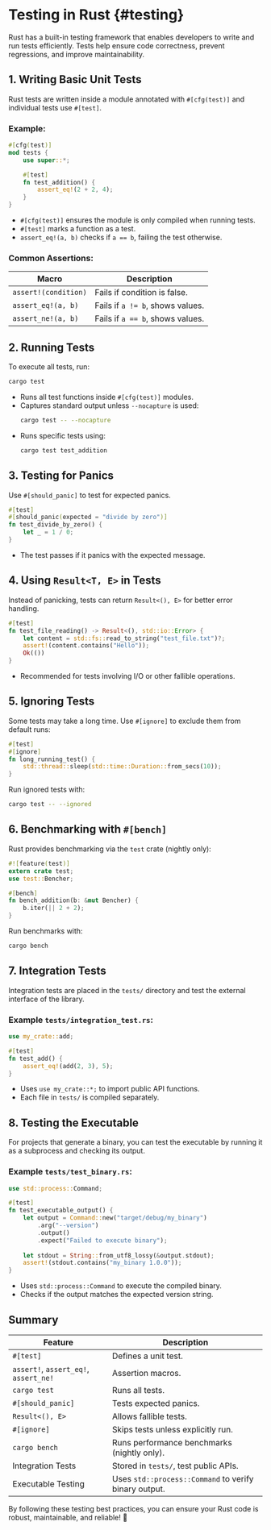 # Testing in Rust  {#testing}

Rust has a built-in testing framework that enables developers to write and run tests efficiently. Tests help ensure code correctness, prevent regressions, and improve maintainability.

## 1. Writing Basic Unit Tests

Rust tests are written inside a module annotated with `#[cfg(test)]` and individual tests use `#[test]`.

### Example:
```rust
#[cfg(test)]
mod tests {
    use super::*;

    #[test]
    fn test_addition() {
        assert_eq!(2 + 2, 4);
    }
}
```
- `#[cfg(test)]` ensures the module is only compiled when running tests.
- `#[test]` marks a function as a test.
- `assert_eq!(a, b)` checks if `a == b`, failing the test otherwise.

### Common Assertions:
| Macro | Description |
|--------|-------------|
| `assert!(condition)` | Fails if condition is false. |
| `assert_eq!(a, b)` | Fails if `a != b`, shows values. |
| `assert_ne!(a, b)` | Fails if `a == b`, shows values. |

## 2. Running Tests

To execute all tests, run:
```sh
cargo test
```

- Runs all test functions inside `#[cfg(test)]` modules.
- Captures standard output unless `--nocapture` is used:
  ```sh
  cargo test -- --nocapture
  ```
- Runs specific tests using:
  ```sh
  cargo test test_addition
  ```

## 3. Testing for Panics

Use `#[should_panic]` to test for expected panics.
```rust
#[test]
#[should_panic(expected = "divide by zero")]
fn test_divide_by_zero() {
    let _ = 1 / 0;
}
```
- The test passes if it panics with the expected message.

## 4. Using `Result<T, E>` in Tests

Instead of panicking, tests can return `Result<(), E>` for better error handling.
```rust
#[test]
fn test_file_reading() -> Result<(), std::io::Error> {
    let content = std::fs::read_to_string("test_file.txt")?;
    assert!(content.contains("Hello"));
    Ok(())
}
```
- Recommended for tests involving I/O or other fallible operations.

## 5. Ignoring Tests

Some tests may take a long time. Use `#[ignore]` to exclude them from default runs:
```rust
#[test]
#[ignore]
fn long_running_test() {
    std::thread::sleep(std::time::Duration::from_secs(10));
}
```
Run ignored tests with:
```sh
cargo test -- --ignored
```

## 6. Benchmarking with `#[bench]`

Rust provides benchmarking via the `test` crate (nightly only):
```rust ,no_run
#![feature(test)]
extern crate test;
use test::Bencher;

#[bench]
fn bench_addition(b: &mut Bencher) {
    b.iter(|| 2 + 2);
}
```
Run benchmarks with:
```sh
cargo bench
```

## 7. Integration Tests

Integration tests are placed in the `tests/` directory and test the external interface of the library.

### Example `tests/integration_test.rs`:
```rust ,no_run
use my_crate::add;

#[test]
fn test_add() {
    assert_eq!(add(2, 3), 5);
}
```
- Uses `use my_crate::*;` to import public API functions.
- Each file in `tests/` is compiled separately.

## 8. Testing the Executable

For projects that generate a binary, you can test the executable by running it as a subprocess and checking its output.

### Example `tests/test_binary.rs`:
```rust ,no_run
use std::process::Command;

#[test]
fn test_executable_output() {
    let output = Command::new("target/debug/my_binary")
        .arg("--version")
        .output()
        .expect("Failed to execute binary");
    
    let stdout = String::from_utf8_lossy(&output.stdout);
    assert!(stdout.contains("my_binary 1.0.0"));
}
```
- Uses `std::process::Command` to execute the compiled binary.
- Checks if the output matches the expected version string.

## Summary

| Feature | Description |
|---------|-------------|
| `#[test]` | Defines a unit test. |
| `assert!`, `assert_eq!`, `assert_ne!` | Assertion macros. |
| `cargo test` | Runs all tests. |
| `#[should_panic]` | Tests expected panics. |
| `Result<(), E>` | Allows fallible tests. |
| `#[ignore]` | Skips tests unless explicitly run. |
| `cargo bench` | Runs performance benchmarks (nightly only). |
| Integration Tests | Stored in `tests/`, test public APIs. |
| Executable Testing | Uses `std::process::Command` to verify binary output. |

By following these testing best practices, you can ensure your Rust code is robust, maintainable, and reliable! 🚀


